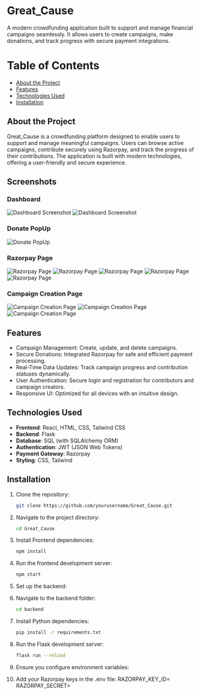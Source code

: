 # Great_Cause
A modern crowdfunding application built to support and manage financial campaigns seamlessly. It allows users to create campaigns, make donations, and track progress with secure payment integrations.

# Table of Contents
- [About the Project](#about-the-project)
- [Features](#features)
- [Technologies Used](#technologies-used)
- [Installation](#installation)

## About the Project
Great_Cause is a crowdfunding platform designed to enable users to support and manage meaningful campaigns. Users can browse active campaigns, contribute securely using Razorpay, and track the progress of their contributions. The application is built with modern technologies, offering a user-friendly and secure experience.

## Screenshots

### Dashboard
![Dashboard Screenshot](assets/Screenshot%20(28).png "Dashboard View")
![Dashboard Screenshot](assets/Screenshot%20(29).png "Dashboard View")

### Donate PopUp
![Donate PopUp](assets/Screenshot%20(30).png "Donate PopUp View")

### Razorpay Page
![Razorpay Page](assets/Screenshot%20(31).png "Razorpay Page View")
![Razorpay Page](assets/Screenshot%20(32).png "Razorpay Page View")
![Razorpay Page](assets/Screenshot%20(33).png "Razorpay Page View")
![Razorpay Page](assets/Screenshot%20(34).png "Razorpay Page View")
![Razorpay Page](assets/Screenshot%20(35).png "Razorpay Page View")

### Campaign Creation Page
![Campaign Creation Page](assets/Screenshot%20(36).png "Campaign Creation Page View")
![Campaign Creation Page](assets/Screenshot%20(37).png "Campaign Creation Page View")
![Campaign Creation Page](assets/Screenshot%20(38).png "Campaign Creation Page View")

## Features
- Campaign Management: Create, update, and delete campaigns.
- Secure Donations: Integrated Razorpay for safe and efficient payment processing.
- Real-Time Data Updates: Track campaign progress and contribution statuses dynamically.
- User Authentication: Secure login and registration for contributors and campaign creators.
- Responsive UI: Optimized for all devices with an intuitive design.

## Technologies Used
- **Frontend**: React, HTML, CSS, Tailwind CSS
- **Backend**: Flask
- **Database**: SQL (with SQLAlchemy ORM)
- **Authentication**: JWT (JSON Web Tokens)
- **Payment Gateway**: Razorpay
- **Styling**: CSS, Tailwind

## Installation

1. Clone the repository:
   ```bash
   git clone https://github.com/yourusername/Great_Cause.git

2. Navigate to the project directory:
   ```bash
   cd Great_Cause

3. Install Frontend dependencies:
   ```bash
   npm install

4. Run the frontend development server:
   ```bash
   npm start

5. Set up the backend:

6. Navigate to the backend folder:
   ```bash
   cd backend

7. Install Python dependencies:
   ```bash
   pip install -r requirements.txt

8. Run the Flask development server:
   ```bash
   flask run --reload

9. Ensure you configure environment variables:

10. Add your Razorpay keys in the .env file:
   RAZORPAY_KEY_ID=<your-razorpay-key-id>
   RAZORPAY_SECRET=<your-razorpay-secret>
